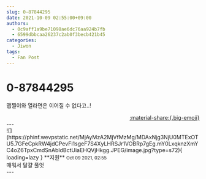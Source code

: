```yaml
---
slug: 0-87844295
date: 2021-10-09 02:55:00+09:00
authors:
  - 0c9aff1a9be71098ae6dc76aa924b7fb
  - 6599dbbcaa26237c2ab0f3becb421b45
categories:
  - Jiwon
tags:
  - Fan Post
---
```


# 0-87844295

<div class="post-container" markdown="1">
<div class="content-container md-sidebar__scrollwrap" markdown="1">

맵찔이와 열라면은 이어질 수 없다고..!

</div>
</div>

<div style="text-align: right;" markdown="1">
<a href="https://weverse.io/fromis9/fanpost/0-87844295" style="text-align: right;">:material-share:{.big-emoji}</a>
</div>
---

<div class="comments-container md-sidebar__scrollwrap" markdown="1">
<div class="comment" markdown="1">
<div class='id-container' markdown="1">
![](https://phinf.wevpstatic.net/MjAyMzA2MjVfMzMg/MDAxNjg3NjU0MTExOTU5.7GFeCpkRW4jdCPevFi1sgeF7S4XyLHRSJr1VOBRp7gEg.mY0LxqknzXmYC4oZ6TpxCmdSnAbldBctUiaEHQVjHkgg.JPEG/image.jpg?type=s72){ loading=lazy }
**<span class="artist">지원</span>** <small>Oct 09 2021, 02:55</small><br>
</div>
<div class='comment-body' markdown="1">
매워서 달걀 풀엇
</div>
</div>
</div>
---
